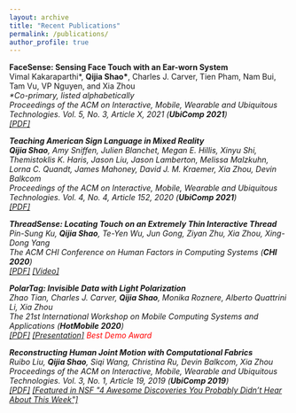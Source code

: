 ```yaml
---
layout: archive
title: "Recent Publications"
permalink: /publications/
author_profile: true
---
```

<!-- <img align="left" width="200" height="200" src="http://qijiashao.github.io/images/Threadsense.png"></p> -->

<b>FaceSense: Sensing Face Touch with an Ear-worn System</b> <br>
 Vimal Kakaraparthi*, <b>Qijia Shao*</b>, Charles J. Carver,  Tien Pham, Nam Bui, Tam Vu, VP Nguyen, and Xia Zhou  <br>
<i>*Co-primary, listed alphabetically<br>
<i>Proceedings of the ACM on Interactive, Mobile, Wearable and Ubiquitous Technologies. Vol. 5, No. 3, Article X, 2021 </i> (<b>UbiComp 2021</b>)<br>
<i>[[PDF]]()

<b>Teaching American Sign Language in Mixed Reality</b> <br>
 <b>Qijia Shao</b>, Amy Sniffen, Julien Blanchet, Megan E. Hillis, Xinyu Shi, Themistoklis K. Haris, Jason Liu, Jason Lamberton, Melissa Malzkuhn, Lorna C. Quandt, James Mahoney, David J. M. Kraemer, Xia Zhou, Devin Balkcom  <br>
<i>Proceedings of the ACM on Interactive, Mobile, Wearable and Ubiquitous Technologies. Vol. 4, No. 4, Article 152, 2020 </i> (<b>UbiComp 2021</b>)<br>
<i>[[PDF]](https://dl.acm.org/doi/10.1145/3432211) 
<!-- (https://doi.org/10.1145/3432211) -->


<b>ThreadSense: Locating Touch on an Extremely Thin Interactive Thread</b> <br>
 Pin-Sung Ku, <b>Qijia Shao</b>, Te-Yen Wu, Jun Gong, Ziyan Zhu, Xia Zhou, Xing-Dong Yang <br>
<i>The ACM CHI Conference on Human Factors in Computing Systems</i> (<b>CHI 2020</b>)<br>
<i>[[PDF]](https://dl.acm.org/doi/abs/10.1145/3313831.3376779)
[[Video]](https://www.youtube.com/watch?v=iiSBCE1yCCs)
</i>

<!-- <img align="left" width="200" height="200" src="http://qijiashao.github.io/images/Threadsense.png"></p> -->
<b>PolarTag: Invisible Data with Light Polarization</b> <br>
 Zhao Tian, Charles J. Carver, <b>Qijia Shao</b>, Monika Roznere, Alberto Quattrini Li, Xia Zhou <br>
<i>The 21st International Workshop on Mobile Computing Systems and Applications</i> (<b>HotMobile 2020</b>)<br>
<i>[[PDF]](https://dl.acm.org/doi/abs/10.1145/3376897.3377854) [[Presentation]](https://www.youtube.com/watch?v=lHfvueWdjJQ&t=6s) 
</i> <span style="color:red"> Best Demo Award </span>


<b>Reconstructing Human Joint Motion with Computational Fabrics</b> <br>
 Ruibo Liu, <b>Qijia Shao</b>, Siqi Wang, Christina Ru, Devin Balkcom, Xia Zhou<br>
<i>Proceedings of the ACM on Interactive, Mobile, Wearable and Ubiquitous Technologies. Vol. 3, No. 1, Article 19, 2019</i> (<b>UbiComp 2019</b>)<br>
<i>[[PDF]](https://dl.acm.org/doi/10.1145/3314406) [[Featured in NSF "4 Awesome Discoveries You Probably Didn’t Hear About This Week"]](https://www.youtube.com/watch?v=Pv7OZZiP88Y&feature=youtu.be&t=37)</i>



